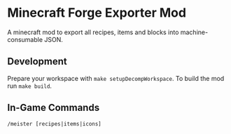 # Minecraft Forge Exporter Mod

A minecraft mod to export all recipes, items and blocks into machine-consumable JSON.

## Development

Prepare your workspace with `make setupDecompWorkspace`. To build the mod run `make build`.

## In-Game Commands

```text
/meister [recipes|items|icons]
```